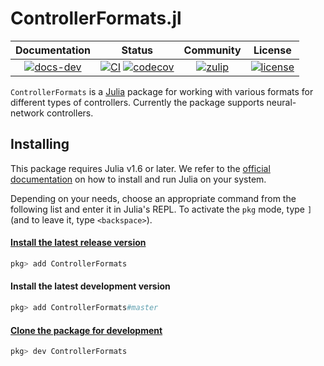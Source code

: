 # ControllerFormats.jl

| **Documentation** | **Status** | **Community** | **License** |
|:-----------------:|:----------:|:-------------:|:-----------:|
| [![docs-dev][dev-img]][dev-url] | [![CI][ci-img]][ci-url] [![codecov][cov-img]][cov-url] | [![zulip][chat-img]][chat-url] | [![license][lic-img]][lic-url] |

[dev-img]: https://img.shields.io/badge/docs-latest-blue.svg
[dev-url]: https://juliareach.github.io/ControllerFormats.jl/dev/
[ci-img]: https://github.com/JuliaReach/ControllerFormats.jl/workflows/CI/badge.svg
[ci-url]: https://github.com/JuliaReach/ControllerFormats.jl/actions/workflows/ci.yml
[cov-img]: https://codecov.io/github/JuliaReach/ControllerFormats.jl/coverage.svg
[cov-url]: https://app.codecov.io/github/JuliaReach/ControllerFormats.jl
[chat-img]: https://img.shields.io/badge/zulip-join_chat-brightgreen.svg
[chat-url]: https://julialang.zulipchat.com/#narrow/stream/278609-juliareach
[lic-img]: https://img.shields.io/github/license/mashape/apistatus.svg
[lic-url]: https://github.com/JuliaReach/ControllerFormats.jl/blob/master/LICENSE

`ControllerFormats` is a [Julia](http://julialang.org) package for working with
various formats for different types of controllers.
Currently the package supports neural-network controllers.

## Installing

This package requires Julia v1.6 or later.
We refer to the [official documentation](https://julialang.org/downloads) on how
to install and run Julia on your system.

Depending on your needs, choose an appropriate command from the following list
and enter it in Julia's REPL.
To activate the `pkg` mode, type `]` (and to leave it, type `<backspace>`).

#### [Install the latest release version](https://julialang.github.io/Pkg.jl/v1/managing-packages/#Adding-registered-packages-1)

```julia
pkg> add ControllerFormats
```

#### Install the latest development version

```julia
pkg> add ControllerFormats#master
```

#### [Clone the package for development](https://julialang.github.io/Pkg.jl/v1/managing-packages/#Developing-packages-1)

```julia
pkg> dev ControllerFormats
```
